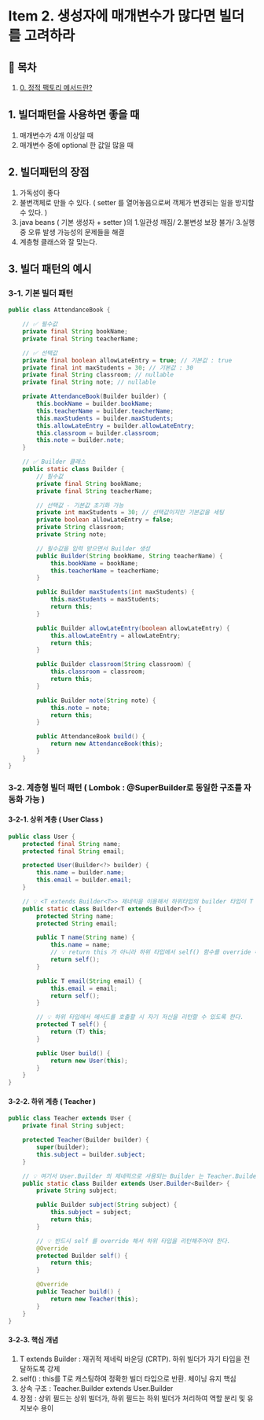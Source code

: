 # Item 2. 생성자에 매개변수가 많다면 빌더를 고려하라

## 📑 목차
1. [0. 정적 팩토리 메서드란?](#0-정적-팩토리-메서드란)

## 1. 빌더패턴을 사용하면 좋을 때
1. 매개변수가 4개 이상일 때
2. 매개변수 중에 optional 한 값일 많을 때

## 2. 빌더패턴의 장점
1. 가독성이 좋다
2. 불변객체로 만들 수 있다. ( setter 를 열어놓음으로써 객체가 변경되는 일을 방지할 수 있다. )
3. java beans ( 기본 생성자 + setter )의 1.일관성 깨짐/ 2.불변성 보장 불가/ 3.실행 중 오류 발생 가능성의 문제들을 해결
3. 계층형 클래스와 잘 맞는다.

## 3. 빌더 패턴의 예시
### 3-1. 기본 빌더 패턴 
```java
public class AttendanceBook {

    // ✅ 필수값
    private final String bookName;
    private final String teacherName;

    // ✅ 선택값
    private final boolean allowLateEntry = true; // 기본값 : true 
    private final int maxStudents = 30; // 기본값 : 30
    private final String classroom; // nullable
    private final String note; // nullable

    private AttendanceBook(Builder builder) {
        this.bookName = builder.bookName;
        this.teacherName = builder.teacherName;
        this.maxStudents = builder.maxStudents;
        this.allowLateEntry = builder.allowLateEntry;
        this.classroom = builder.classroom;
        this.note = builder.note;
    }

    // ✅ Builder 클래스
    public static class Builder {
        // 필수값
        private final String bookName;
        private final String teacherName;

        // 선택값 - 기본값 초기화 가능
        private int maxStudents = 30; // 선택값이지만 기본값을 세팅
        private boolean allowLateEntry = false;
        private String classroom;
        private String note;

        // 필수값을 입력 받으면서 Builder 생성
        public Builder(String bookName, String teacherName) {
            this.bookName = bookName;
            this.teacherName = teacherName;
        }

        public Builder maxStudents(int maxStudents) {
            this.maxStudents = maxStudents;
            return this;
        }

        public Builder allowLateEntry(boolean allowLateEntry) {
            this.allowLateEntry = allowLateEntry;
            return this;
        }

        public Builder classroom(String classroom) {
            this.classroom = classroom;
            return this;
        }

        public Builder note(String note) {
            this.note = note;
            return this;
        }

        public AttendanceBook build() {
            return new AttendanceBook(this);
        }
    }
}
```


### 3-2. 계층형 빌더 패턴 ( Lombok : @SuperBuilder로 동일한 구조를 자동화 가능 )
#### 3-2-1. 상위 계층 ( User Class )
```java
public class User {
    protected final String name;
    protected final String email;

    protected User(Builder<?> builder) {
        this.name = builder.name;
        this.email = builder.email;
    }

    // 💡 <T extends Builder<T>> 제네릭을 이용해서 하위타입의 builder 타입이 T 임을 보장해 메서드 체이닝을 이어갈 수 있도록 한다.
    public static class Builder<T extends Builder<T>> {
        protected String name;
        protected String email;

        public T name(String name) {
            this.name = name;
            // 💡 return this 가 아니라 하위 타입에서 self() 함수를 override 해서 하위 타입을 리턴할 수 있게 한다.  
            return self();
        }

        public T email(String email) {
            this.email = email;
            return self();
        }

        // 💡 하위 타입에서 메서드를 호출할 시 자기 저신을 리턴할 수 있도록 한다.
        protected T self() {
            return (T) this;
        }

        public User build() {
            return new User(this);
        }
    }
}
```


#### 3-2-2. 하위 계층 ( Teacher )
```java
public class Teacher extends User {
    private final String subject;

    protected Teacher(Builder builder) {
        super(builder);
        this.subject = builder.subject;
    }

    // 💡 여기서 User.Builder 의 제네릭으로 사용되는 Builder 는 Teacher.Builder 이다.
    public static class Builder extends User.Builder<Builder> {
        private String subject;

        public Builder subject(String subject) {
            this.subject = subject;
            return this;
        }

        // 💡 반드시 self 를 override 해서 하위 타입을 리턴해주어야 한다.
        @Override
        protected Builder self() {
            return this;
        }

        @Override
        public Teacher build() {
            return new Teacher(this);
        }
    }
}

```

#### 3-2-3. 핵심 개념
1. T extends Builder<T> : 재귀적 제네릭 바운딩 (CRTP). 하위 빌더가 자기 타입을 전달하도록 강제
2. self() : this를 T로 캐스팅하여 정확한 빌더 타입으로 반환. 체이닝 유지 핵심
3. 상속 구조 : Teacher.Builder extends User.Builder<Builder>
4. 장점 : 상위 필드는 상위 빌더가, 하위 필드는 하위 빌더가 처리하여 역할 분리 및 유지보수 용이